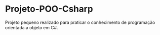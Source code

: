 # Projeto-POO-Csharp
Projeto pequeno realizado para praticar o conhecimento de programação orientada a objeto em C#.
